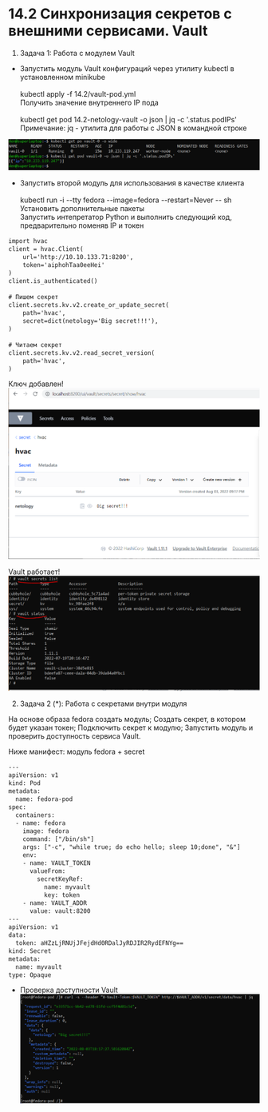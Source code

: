 # 14.2 Синхронизация секретов с внешними сервисами. Vault

1) Задача 1: Работа с модулем Vault


- Запустить модуль Vault конфигураций через утилиту kubectl в установленном minikube
    <br/><br/>
    kubectl apply -f 14.2/vault-pod.yml  
    Получить значение внутреннего IP пода   
    <br/>
    kubectl get pod 14.2-netology-vault -o json | jq -c '.status.podIPs'  
    Примечание: jq - утилита для работы с JSON в командной строке


![ip](images/14.2_1.PNG)


- Запустить второй модуль для использования в качестве клиента
    <br/><br/>
    kubectl run -i --tty fedora --image=fedora --restart=Never -- sh  
    Установить дополнительные пакеты  
    Запустить интепретатор Python и выполнить следующий код, предварительно поменяв IP и токен
```
import hvac
client = hvac.Client(
    url='http://10.10.133.71:8200',
    token='aiphohTaa0eeHei'
)
client.is_authenticated()

# Пишем секрет
client.secrets.kv.v2.create_or_update_secret(
    path='hvac',
    secret=dict(netology='Big secret!!!'),
)

# Читаем секрет
client.secrets.kv.v2.read_secret_version(
    path='hvac',
)
```

Ключ добавлен!
![web](images/14.2_2.PNG)

Vault работает!
![ivault_cli](images/14.2_3.PNG)


2) Задача 2 (*): Работа с секретами внутри модуля

На основе образа fedora создать модуль;
Создать секрет, в котором будет указан токен;
Подключить секрет к модулю;
Запустить модуль и проверить доступность сервиса Vault.


Ниже манифест: модуль fedora + secret

```
---
apiVersion: v1
kind: Pod
metadata:
  name: fedora-pod
spec:
  containers:
  - name: fedora
    image: fedora
    command: ["/bin/sh"]
    args: ["-c", "while true; do echo hello; sleep 10;done", "&"]
    env:
    - name: VAULT_TOKEN
      valueFrom:
        secretKeyRef:
          name: myvault
          key: token
    - name: VAULT_ADDR
      value: vault:8200
---
apiVersion: v1
data:
  token: aHZzLjRNUjJFejdHd0RDalJyRDJIR2RydEFNYg==
kind: Secret
metadata:
  name: myvault
type: Opaque
```

 - Проверка доступности Vault
![vault_cli](images/14.2_4.PNG)
